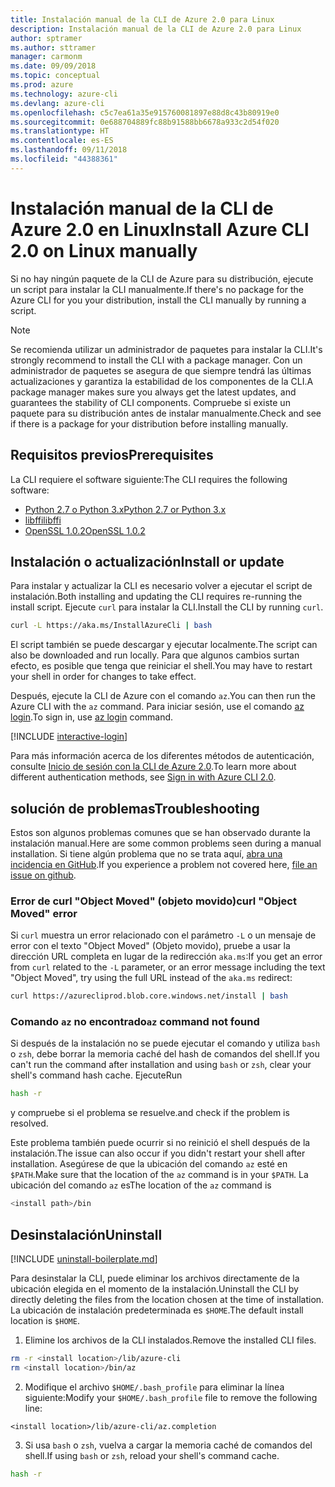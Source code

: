 ```yaml
---
title: Instalación manual de la CLI de Azure 2.0 para Linux
description: Instalación manual de la CLI de Azure 2.0 para Linux
author: sptramer
ms.author: sttramer
manager: carmonm
ms.date: 09/09/2018
ms.topic: conceptual
ms.prod: azure
ms.technology: azure-cli
ms.devlang: azure-cli
ms.openlocfilehash: c5c7ea61a35e915760081897e88d8c43b80919e0
ms.sourcegitcommit: 0e688704889fc88b91588bb6678a933c2d54f020
ms.translationtype: HT
ms.contentlocale: es-ES
ms.lasthandoff: 09/11/2018
ms.locfileid: "44388361"
---
```

# <a name="install-azure-cli-20-on-linux-manually"></a><span data-ttu-id="7fc67-103">Instalación manual de la CLI de Azure 2.0 en Linux</span><span class="sxs-lookup"><span data-stu-id="7fc67-103">Install Azure CLI 2.0 on Linux manually</span></span>

<span data-ttu-id="7fc67-104">Si no hay ningún paquete de la CLI de Azure para su distribución, ejecute un script para instalar la CLI manualmente.</span><span class="sxs-lookup"><span data-stu-id="7fc67-104">If there's no package for the Azure CLI for you your distribution, install the CLI manually by running a script.</span></span>

> [!NOTE]
> <span data-ttu-id="7fc67-105">Se recomienda utilizar un administrador de paquetes para instalar la CLI.</span><span class="sxs-lookup"><span data-stu-id="7fc67-105">It's strongly recommend to install the CLI with a package manager.</span></span> <span data-ttu-id="7fc67-106">Con un administrador de paquetes se asegura de que siempre tendrá las últimas actualizaciones y garantiza la estabilidad de los componentes de la CLI.</span><span class="sxs-lookup"><span data-stu-id="7fc67-106">A package manager makes sure you always get the latest updates, and guarantees the stability of CLI components.</span></span> <span data-ttu-id="7fc67-107">Compruebe si existe un paquete para su distribución antes de instalar manualmente.</span><span class="sxs-lookup"><span data-stu-id="7fc67-107">Check and see if there is a package for your distribution before installing manually.</span></span>

## <a name="prerequisites"></a><span data-ttu-id="7fc67-108">Requisitos previos</span><span class="sxs-lookup"><span data-stu-id="7fc67-108">Prerequisites</span></span>

<span data-ttu-id="7fc67-109">La CLI requiere el software siguiente:</span><span class="sxs-lookup"><span data-stu-id="7fc67-109">The CLI requires the following software:</span></span>

* [<span data-ttu-id="7fc67-110">Python 2.7 o Python 3.x</span><span class="sxs-lookup"><span data-stu-id="7fc67-110">Python 2.7 or Python 3.x</span></span>](https://www.python.org/downloads/)
* [<span data-ttu-id="7fc67-111">libffi</span><span class="sxs-lookup"><span data-stu-id="7fc67-111">libffi</span></span>](https://sourceware.org/libffi/)
* [<span data-ttu-id="7fc67-112">OpenSSL 1.0.2</span><span class="sxs-lookup"><span data-stu-id="7fc67-112">OpenSSL 1.0.2</span></span>](https://www.openssl.org/source/)

## <a name="install-or-update"></a><span data-ttu-id="7fc67-113">Instalación o actualización</span><span class="sxs-lookup"><span data-stu-id="7fc67-113">Install or update</span></span>

<span data-ttu-id="7fc67-114">Para instalar y actualizar la CLI es necesario volver a ejecutar el script de instalación.</span><span class="sxs-lookup"><span data-stu-id="7fc67-114">Both installing and updating the CLI requires re-running the install script.</span></span> <span data-ttu-id="7fc67-115">Ejecute `curl` para instalar la CLI.</span><span class="sxs-lookup"><span data-stu-id="7fc67-115">Install the CLI by running `curl`.</span></span>

```bash
curl -L https://aka.ms/InstallAzureCli | bash
```

<span data-ttu-id="7fc67-116">El script también se puede descargar y ejecutar localmente.</span><span class="sxs-lookup"><span data-stu-id="7fc67-116">The script can also be downloaded and run locally.</span></span> <span data-ttu-id="7fc67-117">Para que algunos cambios surtan efecto, es posible que tenga que reiniciar el shell.</span><span class="sxs-lookup"><span data-stu-id="7fc67-117">You may have to restart your shell in order for changes to take effect.</span></span>

<span data-ttu-id="7fc67-118">Después, ejecute la CLI de Azure con el comando `az`.</span><span class="sxs-lookup"><span data-stu-id="7fc67-118">You can then run the Azure CLI with the `az` command.</span></span> <span data-ttu-id="7fc67-119">Para iniciar sesión, use el comando [az login](/cli/azure/reference-index#az-login).</span><span class="sxs-lookup"><span data-stu-id="7fc67-119">To sign in, use [az login](/cli/azure/reference-index#az-login) command.</span></span>

[!INCLUDE [interactive-login](includes/interactive-login.md)]

<span data-ttu-id="7fc67-120">Para más información acerca de los diferentes métodos de autenticación, consulte [Inicio de sesión con la CLI de Azure 2.0](authenticate-azure-cli.md).</span><span class="sxs-lookup"><span data-stu-id="7fc67-120">To learn more about different authentication methods, see [Sign in with Azure CLI 2.0](authenticate-azure-cli.md).</span></span>

## <a name="troubleshooting"></a><span data-ttu-id="7fc67-121">solución de problemas</span><span class="sxs-lookup"><span data-stu-id="7fc67-121">Troubleshooting</span></span>

<span data-ttu-id="7fc67-122">Estos son algunos problemas comunes que se han observado durante la instalación manual.</span><span class="sxs-lookup"><span data-stu-id="7fc67-122">Here are some common problems seen during a manual installation.</span></span> <span data-ttu-id="7fc67-123">Si tiene algún problema que no se trata aquí, [abra una incidencia en GitHub](https://github.com/Azure/azure-cli/issues).</span><span class="sxs-lookup"><span data-stu-id="7fc67-123">If you experience a problem not covered here, [file an issue on github](https://github.com/Azure/azure-cli/issues).</span></span>

### <a name="curl-object-moved-error"></a><span data-ttu-id="7fc67-124">Error de curl "Object Moved" (objeto movido)</span><span class="sxs-lookup"><span data-stu-id="7fc67-124">curl "Object Moved" error</span></span>

<span data-ttu-id="7fc67-125">Si `curl` muestra un error relacionado con el parámetro `-L` o un mensaje de error con el texto "Object Moved" (Objeto movido), pruebe a usar la dirección URL completa en lugar de la redirección `aka.ms`:</span><span class="sxs-lookup"><span data-stu-id="7fc67-125">If you get an error from `curl` related to the `-L` parameter, or an error message including the text "Object Moved", try using the full URL instead of the `aka.ms` redirect:</span></span>

```bash
curl https://azurecliprod.blob.core.windows.net/install | bash
```

### <a name="az-command-not-found"></a><span data-ttu-id="7fc67-126">Comando `az` no encontrado</span><span class="sxs-lookup"><span data-stu-id="7fc67-126">`az` command not found</span></span>

<span data-ttu-id="7fc67-127">Si después de la instalación no se puede ejecutar el comando y utiliza `bash` o `zsh`, debe borrar la memoria caché del hash de comandos del shell.</span><span class="sxs-lookup"><span data-stu-id="7fc67-127">If you can't run the command after installation and using `bash` or `zsh`, clear your shell's command hash cache.</span></span> <span data-ttu-id="7fc67-128">Ejecute</span><span class="sxs-lookup"><span data-stu-id="7fc67-128">Run</span></span>

```bash
hash -r
```

<span data-ttu-id="7fc67-129">y compruebe si el problema se resuelve.</span><span class="sxs-lookup"><span data-stu-id="7fc67-129">and check if the problem is resolved.</span></span>

<span data-ttu-id="7fc67-130">Este problema también puede ocurrir si no reinició el shell después de la instalación.</span><span class="sxs-lookup"><span data-stu-id="7fc67-130">The issue can also occur if you didn't restart your shell after installation.</span></span> <span data-ttu-id="7fc67-131">Asegúrese de que la ubicación del comando `az` esté en `$PATH`.</span><span class="sxs-lookup"><span data-stu-id="7fc67-131">Make sure that the location of the `az` command is in your `$PATH`.</span></span> <span data-ttu-id="7fc67-132">La ubicación del comando `az` es</span><span class="sxs-lookup"><span data-stu-id="7fc67-132">The location of the `az` command is</span></span>

```bash
<install path>/bin
```

## <a name="uninstall"></a><span data-ttu-id="7fc67-133">Desinstalación</span><span class="sxs-lookup"><span data-stu-id="7fc67-133">Uninstall</span></span>

[!INCLUDE [uninstall-boilerplate.md](includes/uninstall-boilerplate.md)]

<span data-ttu-id="7fc67-134">Para desinstalar la CLI, puede eliminar los archivos directamente de la ubicación elegida en el momento de la instalación.</span><span class="sxs-lookup"><span data-stu-id="7fc67-134">Uninstall the CLI by directly deleting the files from the location chosen at the time of installation.</span></span> <span data-ttu-id="7fc67-135">La ubicación de instalación predeterminada es `$HOME`.</span><span class="sxs-lookup"><span data-stu-id="7fc67-135">The default install location is `$HOME`.</span></span>

1. <span data-ttu-id="7fc67-136">Elimine los archivos de la CLI instalados.</span><span class="sxs-lookup"><span data-stu-id="7fc67-136">Remove the installed CLI files.</span></span>

  ```bash
  rm -r <install location>/lib/azure-cli
  rm <install location>/bin/az
  ```

2. <span data-ttu-id="7fc67-137">Modifique el archivo `$HOME/.bash_profile` para eliminar la línea siguiente:</span><span class="sxs-lookup"><span data-stu-id="7fc67-137">Modify your `$HOME/.bash_profile` file to remove the following line:</span></span>

  ```text
  <install location>/lib/azure-cli/az.completion
  ```

3. <span data-ttu-id="7fc67-138">Si usa `bash` o `zsh`, vuelva a cargar la memoria caché de comandos del shell.</span><span class="sxs-lookup"><span data-stu-id="7fc67-138">If using `bash` or `zsh`, reload your shell's command cache.</span></span>

  ```bash
  hash -r
  ```

